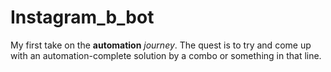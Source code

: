 # Instagram_b_bot
My first take on the **automation** _journey_. The quest is to try and come up with an automation-complete solution by a combo or something in that line.
